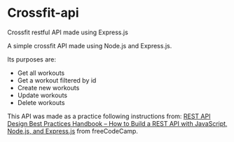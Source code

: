 # Crossfit-api
Crossfit restful API made using Express.js

A simple crossfit API made using Node.js and Express.js.

Its purposes are:
- Get all workouts
- Get a workout filtered by id
- Create new workouts
- Update workouts
- Delete workouts

This API was made as a practice following instructions from:
[REST API Design Best Practices Handbook – How to Build a REST API with JavaScript, Node.js, and Express.js](https://www.freecodecamp.org/news/rest-api-design-best-practices-build-a-rest-api/) from freeCodeCamp.
